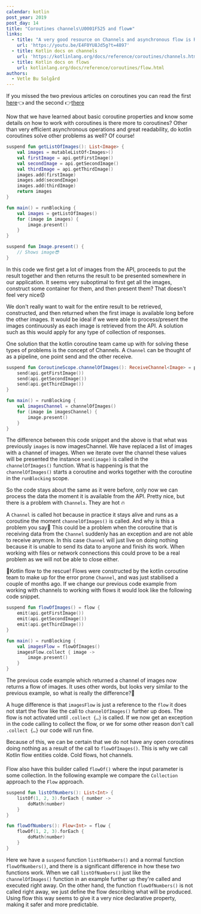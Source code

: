 ```yaml
---
calendar: kotlin
post_year: 2019
post_day: 14
title: "Coroutines channels\U0001F525 and flow❄️"
links:
  - title: "A very good resource on Channels and asynchronous flow is Roman Elizarov's talk on KotlinConf this year in Copenhagen (I was there!\U0001F929)"
    url: 'https://youtu.be/E4F0YU8Jd5g?t=4897'
  - title: Kotlin docs on channels
    url: 'https://kotlinlang.org/docs/reference/coroutines/channels.html'
  - title: Kotlin docs on flows
    url: kotlinlang.org/docs/reference/coroutines/flow.html
authors:
  - Vetle Bu Solgård
---
```

If you missed the two previous articles on coroutines you can read the first [here](https://kotlin.christmas/2019/12)👈 and the second 👉[there](https://kotlin.christmas/2019/13)

Now that we have learned about basic coroutine properties and know some details on how to work with coroutines is there more to coroutines? Other than very efficient asynchronous operations and great readability, do kotlin coroutines solve other problems as well? Of course!

```kotlin
suspend fun getListOfImages(): List<Image> {
    val images = mutableListOf<Images>()
    val firstImage = api.getFirstImage()
    val secondImage = api.getSecondImage()
    val thirdImage = api.getThirdImage()
    images.add(firstImage)
    images.add(secondImage)
    images.add(thirdImage)
    return images
}

fun main() = runBlocking {
    val images = getListOfImages()
    for (image in images) {
        image.present()
    }
}

suspend fun Image.present() {
    // Shows image😎
}
```

In this code we first get a lot of images from the API, proceeds to put the result together and then returns the result to be presented somewhere in our application. It seems very suboptimal to first get all the images, construct some container for them, and then present them? That doesn't feel very nice😟

We don't really want to wait for the entire result to be retrieved, constructed, and then returned when the first image is available long before the other images. It would be ideal if we were able to process/present the images continuously as each image is retrieved from the API. A solution such as this would apply for any type of collection of responses.

One solution that the kotlin coroutine team came up with for solving these types of problems is the concept of Channels. A `Channel` can be thought of as a pipeline, one point send and the other receive.

```kotlin
suspend fun CoroutineScope.channelOfImages(): ReceiveChannel<Image> = produce {
    send(api.getFirstImage())
    send(api.getSecondImage())
    send(api.getThirdImage())
}

fun main() = runBlocking {
    val imagesChannel = channelOfImages()
    for (image in imagesChannel) {
        image.present()
    }
}
```

The difference between this code snippet and the above is that what was previously `images` is now imagesChannel. We have replaced a list of images with a channel of images. When we iterate over the channel these values will be presented the instance `send(image)` is called in the `channelOfImages()` function. What is happening is that the `channelOfImages()` starts a coroutine and works together with the coroutine in the `runBlocking` scope.

So the code stays about the same as it were before, only now we can process the data the moment it is available from the API. Pretty nice, but there is a problem with `Channels`. They are hot 🔥

A `Channel` is called hot because in practice it stays alive and runs as a coroutine the moment `channelOfImages()` is called. And why is this a problem you say🤔 This could be a problem when the coroutine that is receiving data from the `Channel` suddenly has an exception and are not able to receive anymore. In this case `Channel` will just live on doing nothing because it is unable to send its data to anyone and finish its work. When working with files or network connections this could prove to be a real problem as we will not be able to close either.

🌊Kotlin flow to the rescue! Flows were constructed by the kotlin coroutine team to make up for the error prone `Channel`, and was just stabilised a couple of months ago. If we change our previous code example from working with channels to working with flows it would look like the following code snippet.

```kotlin
suspend fun flowOfImages() = flow {
    emit(api.getFirstImage())
    emit(api.getSecondImage())
    emit(api.getThirdImage())
}

fun main() = runBlocking {
    val imagesFlow = flowOfImages()
    imagesFlow.collect { image ->
        image.present()
    }
}
```

The previous code example which returned a channel of images now returns a flow of images. It uses other words, but looks very similar to the previous example, so what is really the difference?🤔

A huge difference is that `imagesFlow` is just a reference to the `flow` it does not start the flow like the call to `channelOfImages()` further up does. The flow is not activated until `.collect {…}` is called. If we now get an exception in the code calling to collect the flow, or we for some other reason don't call `.collect {…}` our code will run fine.

Because of this, we can be certain that we do not have any open coroutines doing nothing as a result of the call to `flowOfImages()`. This is why we call Kotlin flow entities cold:snowflake:. Cold flows, hot channels.

Flow also have this builder called `flowOf()` where the input parameter is some collection. In the following example we compare the `Collection` approach to the `Flow` approach.

```kotlin
suspend fun listOfNumbers(): List<Int> {
    listOf(1, 2, 3).forEach { number ->
        doMath(number)
    }
}

fun flowOfNumbers(): Flow<Int> = flow {
    flowOf(1, 2, 3).forEach {
        doMath(number)
    }
}
```

Here we have a `suspend` function `listOfNumbers()` and a normal function `flowOfNumbers()`, and there is a significant difference in how these two functions work. When we call `listOfNumbers()` just like the `channelOfImages()` function in an example further up they're called and executed right away. On the other hand, the function `flowOfNumbers()` is not called right away, we just define the flow describing what will be produced. Using flow this way seems to give it a very nice declarative property, making it safer and more predictable.
